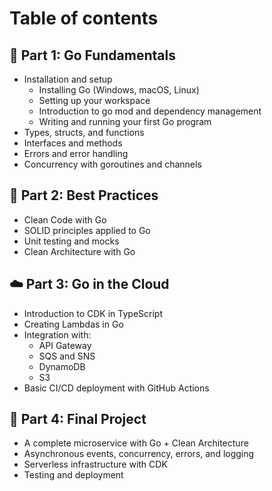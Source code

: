 # Table of contents

## 🧩 Part 1: Go Fundamentals
* Installation and setup
  * Installing Go (Windows, macOS, Linux)
  * Setting up your workspace
  * Introduction to go mod and dependency management
  * Writing and running your first Go program
* Types, structs, and functions
* Interfaces and methods
* Errors and error handling
* Concurrency with goroutines and channels

## 🔧 Part 2: Best Practices
* Clean Code with Go
* SOLID principles applied to Go
* Unit testing and mocks
* Clean Architecture with Go

## ☁️ Part 3: Go in the Cloud
* Introduction to CDK in TypeScript
* Creating Lambdas in Go
* Integration with:
  * API Gateway
  * SQS and SNS
  * DynamoDB
  * S3
* Basic CI/CD deployment with GitHub Actions

## 🧪 Part 4: Final Project
* A complete microservice with Go + Clean Architecture
* Asynchronous events, concurrency, errors, and logging
* Serverless infrastructure with CDK
* Testing and deployment
